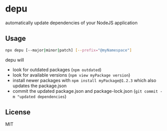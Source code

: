 # depu

automatically update dependencies of your NodeJS application

## Usage

```bash
npx depu [--major|minor|patch] [--prefix="@myNamespace"]
```

depu will
* look for outdated packages (`npm outdated`)
* look for available versions (`npm view myPackage version`)
* install newer packages with `npm install myPackage@1.2.3` which also updates the package.json
* commit the updated package.json and package-lock.json (`git commit -m "updated dependencies`)

## License

MIT
